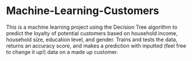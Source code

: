 # Machine-Learning-Customers
This is a machine learning project using the Decision Tree algorithm to predict the loyalty of potential customers based on household income, household size, education level, and gender. Trains and tests the data, returns an accuracy score, and makes a prediction with inputted (feel free to change it up!) data on a made up customer. 
